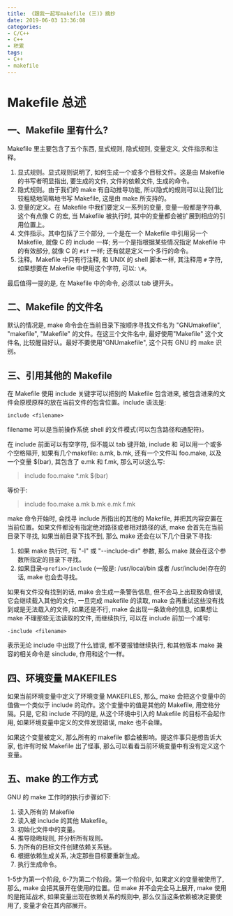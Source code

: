 ```yaml
---
title: 《跟我一起写makefile (三)》摘抄
date: 2019-06-03 13:36:08
categories:
- C/C++
- C++
- 积累
tags:
- C++
- makefile
---
```


# Makefile 总述

## 一、Makefile 里有什么?

Makefile 里主要包含了五个东西, 显式规则, 隐式规则, 变量定义, 文件指示和注释。

1. 显式规则。显式规则说明了, 如何生成一个或多个目标文件。这是由 Makefile 的书写者明显指出, 要生成的文件, 文件的依赖文件, 生成的命令。
2. 隐式规则。由于我们的 make 有自动推导功能, 所以隐式的规则可以让我们比较粗糙地简略地书写 Makefile, 这是由 make 所支持的。
3. 变量的定义。在 Makefile 中我们要定义一系列的变量, 变量一般都是字符串, 这个有点像 C 的宏, 当 Makefile 被执行时, 其中的变量都会被扩展到相应的引用位置上。
4. 文件指示。其中包括了三个部分, 一个是在一个 Makefile 中引用另一个 Makefile, 就像 C 的 include 一样; 另一个是指根据某些情况指定 Makefile 中的有效部分, 就像 C 的 `#if` 一样; 还有就是定义一个多行的命令。
5. 注释。Makefile 中只有行注释, 和 UNIX 的 shell 脚本一样, 其注释用 `#` 字符, 如果想要在 Makefile 中使用这个字符, 可以: `\#`。

最后值得一提的是, 在 Makefile 中的命令, 必须以 tab 键开头。

<!--more-->

## 二、Makefile 的文件名

默认的情况是, make 命令会在当前目录下按顺序寻找文件名为 "GNUmakefile", "makefile", "Makefile" 的文件。在这三个文件名中, 最好使用"Makefile" 这个文件名, 比较醒目好认。最好不要使用"GNUmakefile", 这个只有 GNU 的 make 识别。

## 三、引用其他的 Makefile

在 Makefile 使用 include 关键字可以把别的 Makefile 包含进来, 被包含进来的文件会原模原样的放在当前文件的包含位置。include 语法是:

```
include <filename>
```

filename 可以是当前操作系统 shell 的文件模式(可以包含路径和通配符)。

在 include 前面可以有空字符, 但不能以 tab 键开始, include 和 <filename> 可以用一个或多个空格隔开, 如果有几个makefile: a.mk, b.mk, 还有一个文件叫 foo.make, 以及一个变量 $(bar), 其包含了 e.mk 和 f.mk, 那么可以这么写:

> include foo.make *.mk $(bar)

等价于:

> include foo.make a.mk b.mk e.mk f.mk

make 命令开始时, 会找寻 include 所指出的其他的 Makefile, 并把其内容安置在当前位置。如果文件都没有指定绝对路径或者相对路径的话, make 会首先在当前目录下寻找, 如果当前目录下找不到, 那么 make 还会在以下几个目录下寻找:

1. 如果 make 执行时, 有 "-I" 或 "--include-dir" 参数, 那么 make 就会在这个参数所指定的目录下寻找。
2. 如果目录`<prefix>/include` (一般是: /usr/local/bin 或者 /usr/include)存在的话, make 也会去寻找。

如果有文件没有找到的话, make 会生成一条警告信息, 但不会马上出现致命错误, 它会继续载入其他的文件, 一旦完成 makefile 的读取, make 会再重试这些没有找到或是无法载入的文件, 如果还是不行, make 会出现一条致命的信息, 如果想让 make 不理那些无法读取的文件, 而继续执行, 可以在 include 前加一个减号:

```
-include <filename>
```

表示无论 include 中出现了什么错误, 都不要报错继续执行, 和其他版本 make 兼容的相关命令是 sinclude, 作用和这个一样。

## 四、环境变量 MAKEFILES

如果当前环境变量中定义了环境变量 MAKEFILES, 那么, make 会把这个变量中的值做一个类似于 include 的动作。这个变量中的值是其他的 Makefile, 用空格分隔。只是, 它和 include 不同的是, 从这个环境中引入的 Makefile 的目标不会起作用, 如果环境变量中定义的文件发现错误, make 也不会理。

如果这个变量被定义, 那么所有的 makefile 都会被影响。提这件事只是想告诉大家, 也许有时候 Makefile 出了怪事, 那么可以看看当前环境变量中有没有定义这个变量。

## 五、make 的工作方式

GNU 的 make 工作时的执行步骤如下:

1. 读入所有的 Makefile
2. 读入被 include 的其他 Makefile。
3. 初始化文件中的变量。
4. 推导隐晦规则, 并分析所有规则。
5. 为所有的目标文件创建依赖关系链。
6. 根据依赖生成关系, 决定那些目标要重新生成。
7. 执行生成命令。

1-5步为第一个阶段, 6-7为第二个阶段。第一个阶段中, 如果定义的变量被使用了, 那么, make 会把其展开在使用的位置。但 make 并不会完全马上展开, make 使用的是拖延战术, 如果变量出现在依赖关系的规则中, 那么仅当这条依赖被决定要使用了, 变量才会在其内部展开。
